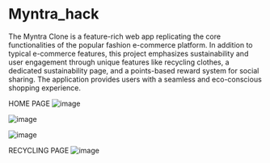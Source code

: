# Myntra_hack
The Myntra Clone is a feature-rich web app replicating the core functionalities of the popular fashion e-commerce platform. In addition to typical e-commerce features, this project emphasizes sustainability and user engagement through unique features like recycling clothes, a dedicated sustainability page, and a points-based reward system for social sharing. The application provides users with a seamless and eco-conscious shopping experience.

HOME PAGE 
![image](https://github.com/user-attachments/assets/9f64ba8b-81d7-426d-9d9b-c171f8e2a9e8)

![image](https://github.com/user-attachments/assets/ecd86851-f766-41e3-89e3-d15cdf0b9d5b)

![image](https://github.com/user-attachments/assets/b93985e5-9077-40ac-ad61-05706014f605)

RECYCLING PAGE
![image](https://github.com/user-attachments/assets/4c4bab56-611c-4118-88e6-1d0d520589d9)



